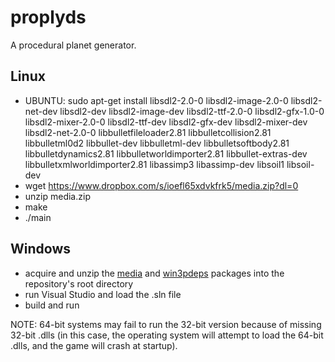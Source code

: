 proplyds
========

A procedural planet generator.


Linux
-----

- UBUNTU: sudo apt-get install libsdl2-2.0-0 libsdl2-image-2.0-0 libsdl2-net-dev libsdl2-dev libsdl2-image-dev libsdl2-ttf-2.0-0 libsdl2-gfx-1.0-0 libsdl2-mixer-2.0-0 libsdl2-ttf-dev libsdl2-gfx-dev libsdl2-mixer-dev libsdl2-net-2.0-0 libbulletfileloader2.81 libbulletcollision2.81 libbulletml0d2 libbullet-dev libbulletml-dev libbulletsoftbody2.81 libbulletdynamics2.81 libbulletworldimporter2.81 libbullet-extras-dev libbulletxmlworldimporter2.81 libassimp3 libassimp-dev libsoil1 libsoil-dev
- wget https://www.dropbox.com/s/ioefl65xdvkfrk5/media.zip?dl=0
- unzip media.zip
- make
- ./main


Windows
-------

- acquire and unzip the [media](https://www.dropbox.com/s/ioefl65xdvkfrk5/media.zip?dl=0) and [win3pdeps](https://www.dropbox.com/s/fxe6p08qhbv14q8/win3pdeps.zip?dl=0) packages into the repository's root directory
- run Visual Studio and load the .sln file
- build and run

NOTE: 64-bit systems may fail to run the 32-bit version because of missing 32-bit .dlls (in this case, the operating system will attempt to load the 64-bit .dlls, and the game will crash at startup).


